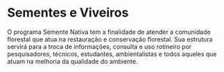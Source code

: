 Sementes e Viveiros
==============

O programa Semente Nativa tem a finalidade de atender a comunidade florestal que atua na restauração e conservação 
florestal. Sua estrutura servirá para a troca de informações, consulta e uso rotineiro por pesquisadores, técnicos,
estudantes, ambientalistas e todos aqueles que atuam na melhoria da qualidade do ambiente.
